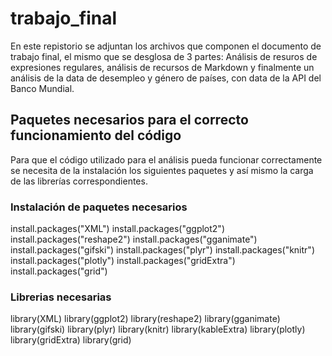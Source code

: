 # trabajo_final

En este repistorio se adjuntan los archivos que componen el documento de trabajo final, el mismo que se desglosa de 3 partes: Análisis de resuros de expresiones regulares, análisis de recursos de Markdown y finalmente un análisis de la data de desempleo y género de países, con data de la API del Banco Mundial.

## Paquetes necesarios para el correcto funcionamiento del código

Para que el código utilizado para el análisis pueda funcionar correctamente se necesita de la instalación los siguientes paquetes y así mismo la carga de las librerías correspondientes.

### Instalación de paquetes necesarios

install.packages("XML")
install.packages("ggplot2")
install.packages("reshape2")
install.packages("gganimate")
install.packages("gifski")
install.packages("plyr")
install.packages("knitr")
install.packages("plotly")
install.packages("gridExtra")
install.packages("grid")

### Librerias necesarias

library(XML)
library(ggplot2)
library(reshape2)
library(gganimate)
library(gifski)
library(plyr)
library(knitr)
library(kableExtra)
library(plotly)
library(gridExtra)
library(grid)
